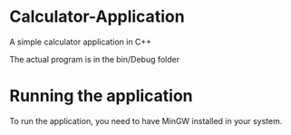 # Calculator-Application
A simple calculator application in C++

The actual program is in the bin/Debug folder

# Running the application
To run the application, you need to have MinGW installed in your system.
